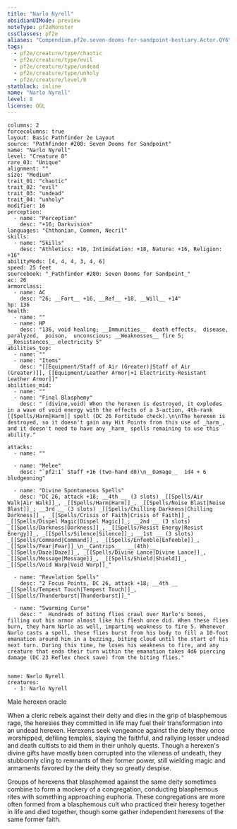 ```yaml
---
title: "Narlo Nyrell"
obsidianUIMode: preview
noteType: pf2eMonster
cssClasses: pf2e
aliases: "Compendium.pf2e.seven-dooms-for-sandpoint-bestiary.Actor.QY6YXMOIbcwNNAsf" 
tags:
  - pf2e/creature/type/chaotic
  - pf2e/creature/type/evil
  - pf2e/creature/type/undead
  - pf2e/creature/type/unholy
  - pf2e/creature/level/8
statblock: inline
name: "Narlo Nyrell"
level: 8
license: OGL
---
```


```statblock
columns: 2
forcecolumns: true
layout: Basic Pathfinder 2e Layout
source: "Pathfinder #200: Seven Dooms for Sandpoint"
name: "Narlo Nyrell"
level: "Creature 8"
rare_03: "Unique"
alignment: ""
size: "Medium"
trait_01: "chaotic"
trait_02: "evil"
trait_03: "undead"
trait_04: "unholy"
modifier: 16
perception:
  - name: "Perception"
    desc: "+16; Darkvision"
languages: "Chthonian, Common, Necril"
skills:
  - name: "Skills"
    desc: "Athletics: +16, Intimidation: +18, Nature: +16, Religion: +16"
abilityMods: [4, 4, 4, 3, 4, 6]
speed: 25 feet
sourcebook: "_Pathfinder #200: Seven Dooms for Sandpoint_"
ac: 26
armorclass:
  - name: AC
    desc: "26; __Fort__ +16, __Ref__ +18, __Will__ +14"
hp: 136
health:
  - name: ""
  - name: HP
    desc: "136, void healing; __Immunities__  death effects,  disease,  paralyzed,  poison,  unconscious; __Weaknesses__ fire 5; __Resistances__ electricity 5"
abilities_top:
  - name: ""
  - name: "Items"
    desc: "[[Equipment/Staff of Air (Greater)|Staff of Air (Greater)]], [[Equipment/Leather Armor|+1 Electricity-Resistant Leather Armor]]"
abilities_mid:
  - name: ""
  - name: "Final Blasphemy"
    desc: " (divine,void) When the herexen is destroyed, it explodes in a wave of void energy with the effects of a 3-action, 4th-rank [[Spells/Harm|Harm]] spell (DC 26 Fortitude check).\n\nThe herexen is destroyed, so it doesn't gain any Hit Points from this use of _harm_, and it doesn't need to have any _harm_ spells remaining to use this ability."

attacks:
  - name: ""

  - name: "Melee"
    desc: "`pf2:1` Staff +16 (two-hand d8)\n__Damage__  1d4 + 6 bludgeoning"

  - name: "Divine Spontaneous Spells"
    desc: "DC 26, attack +18; __4th __ (3 slots) _[[Spells/Air Walk|Air Walk]]_, _[[Spells/Harm|Harm]]_, _[[Spells/Noise Blast|Noise Blast]]_; __3rd __ (3 slots) _[[Spells/Chilling Darkness|Chilling Darkness]]_, _[[Spells/Crisis of Faith|Crisis of Faith]]_, _[[Spells/Dispel Magic|Dispel Magic]]_; __2nd __ (3 slots) _[[Spells/Darkness|Darkness]]_, _[[Spells/Resist Energy|Resist Energy]]_, _[[Spells/Silence|Silence]]_; __1st __ (3 slots) _[[Spells/Command|Command]]_, _[[Spells/Enfeeble|Enfeeble]]_, _[[Spells/Fear|Fear]]_\n__Cantrips__  __(4th)__ _[[Spells/Daze|Daze]]_, _[[Spells/Divine Lance|Divine Lance]]_, _[[Spells/Message|Message]]_, _[[Spells/Shield|Shield]]_, _[[Spells/Void Warp|Void Warp]]_"

  - name: "Revelation Spells"
    desc: "2 Focus Points, DC 26, attack +18; __4th __  _[[Spells/Tempest Touch|Tempest Touch]]_, _[[Spells/Thunderburst|Thunderburst]]_"

  - name: "Swarming Curse"
    desc: "  Hundreds of biting flies crawl over Narlo's bones, filling out his armor almost like his flesh once did. When these flies burn, they harm Narlo as well, imparting weakness to fire 5. Whenever Narlo casts a spell, these flies burst from his body to fill a 10-foot emanation around him in a buzzing, biting cloud until the start of his next turn. During this time, he loses his weakness to fire, and any creature that ends their turn within the emanation takes 4d6 piercing damage (DC 23 Reflex check save) from the biting flies."
 
```

```encounter-table
name: Narlo Nyrell
creatures:
  - 1: Narlo Nyrell
```


Male herexen oracle

When a cleric rebels against their deity and dies in the grip of blasphemous rage, the heresies they committed in life may fuel their transformation into an undead herexen. Herexens seek vengeance against the deity they once worshipped, defiling temples, slaying the faithful, and rallying lesser undead and death cultists to aid them in their unholy quests. Though a herexen's divine gifts have mostly been corrupted into the vileness of undeath, they stubbornly cling to remnants of their former power, still wielding magic and armaments favored by the deity they so greatly despise.

Groups of herexens that blasphemed against the same deity sometimes combine to form a mockery of a congregation, conducting blasphemous rites with something approaching euphoria. These congregations are more often formed from a blasphemous cult who practiced their heresy together in life and died together, though some gather independent herexens of the same former faith.

